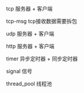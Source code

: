 tcp   服务器 + 客户端

tcp-msg   tcp接收数据需要拆包

udp   服务器 + 客户端

http   服务器 + 客户端

timer  异步定时器 + 同步定时器

signal 信号

thread_pool  线程池
